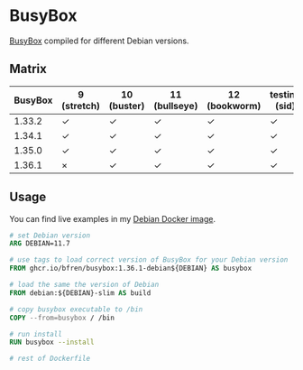 # BusyBox

[BusyBox](https://busybox.net) compiled for different Debian versions.

## Matrix

| BusyBox | 9 (stretch) | 10 (buster) | 11 (bullseye) | 12 (bookworm) | testing (sid) |
| ------- | ----------- | ----------- | ------------- | ------------- | ------------- |
| 1.33.2  | ✓           | ✓           | ✓             | ✓             | ✓             |
| 1.34.1  | ✓           | ✓           | ✓             | ✓             | ✓             |
| 1.35.0  | ✓           | ✓           | ✓             | ✓             | ✓             |
| 1.36.1  | ×           | ✓           | ✓             | ✓             | ✓             |

## Usage

You can find live examples in my [Debian Docker image](https://github.com/bfren/docker-debian).

```Dockerfile
# set Debian version
ARG DEBIAN=11.7

# use tags to load correct version of BusyBox for your Debian version
FROM ghcr.io/bfren/busybox:1.36.1-debian${DEBIAN} AS busybox

# load the same the version of Debian
FROM debian:${DEBIAN}-slim AS build

# copy busybox executable to /bin
COPY --from=busybox / /bin

# run install
RUN busybox --install

# rest of Dockerfile
```
